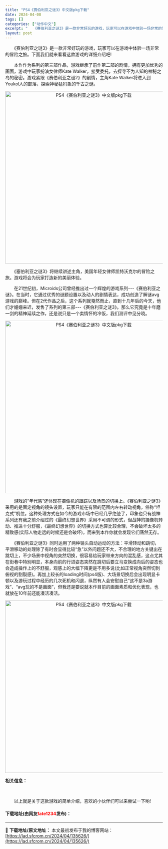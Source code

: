 ```yaml
---
title: "PS4《赛伯利亚之谜3》中文版pkg下载"
date: 2024-04-08
tags: []
categories: ["动作中文"]
excerpt: "　　《赛伯利亚之谜3》是一款非常好玩的游戏，玩家可以在游戏中体验一场非常的冒险之旅。下面我们就来看看这款游戏的详细介绍吧! 　　本作作为系列的第三部作品，游戏继承了前作第二部的剧情，拥有更加优秀的画面，游戏中玩家扮演女律师Kate Walker，接受委托，去探寻不为人知的神秘之岛的秘密。游戏紧跟《赛&hellip;"
layout: post
---
```


 <p>　　《赛伯利亚之谜3》是一款非常好玩的游戏，玩家可以在游戏中体验一场非常的冒险之旅。下面我们就来看看这款游戏的详细介绍吧!</p> <p>　　本作作为系列的第三部作品，游戏继承了前作第二部的剧情，拥有更加优秀的画面，游戏中玩家扮演女律师Kate Walker，接受委托，去探寻不为人知的神秘之岛的秘密。游戏紧跟《赛伯利亚之谜2》的剧情，主角Kate Walker将进入到Youkol人的部落，探索神秘猛犸象的千古之谜。</p> <p align="center"><img align="" border="0" src="https://lad.sfcrom.cn/wp-content/uploads/2024/04/20240408_661357bd69616.webp" width="550" alt="PS4《赛伯利亚之谜3》中文版pkg下载" /></p> <p>　　《塞伯利亚之谜3》将继续讲述主角，美国年轻女律师凯特沃克尔的冒险之旅。游戏将会为玩家打造新的美丽体验。</p> <p>　　在21世纪初，Microids公司曾经推出过一个辉煌的游戏系列---《赛伯利亚之谜》。在当时，它通过优秀的谜题设置以及动人的剧情表达，成功创造了解谜avg游戏的巅峰。但在2代作品之后，这个系列就戛然而止，直到十几年后的今天，他们才姗姗来迟，发售了系列的第三部---《赛伯利亚之谜3》。那么它究竟是十年磨一剑的精神延续之作，还是说只是一个卖情怀的冷饭，我们测评中见分晓。</p> <p align="center"><img align="" border="0" src="https://lad.sfcrom.cn/wp-content/uploads/2024/04/20240408_661357bdb43f9.webp" width="550" alt="PS4《赛伯利亚之谜3》中文版pkg下载" /></p> <p>　　游戏的&ldquo;年代感&rdquo;还体现在摄像机的跟踪以及场景的切换上。《赛伯利亚之谜3》采用的是固定视角的镜头设置，玩家只能在有限的范围内左右转动视角，俗称&ldquo;坦克式&rdquo;机位。这种处理方式在如今的游戏市场中已经几乎绝迹了，印象也只有战神系列还有我之前介绍过的《最终幻想世界》采用不可调的形式，但战神的摄像机转动、推进十分舒服，《最终幻想世界》的切换方式也算比较合理，不会破坏太多的精致感(实际人物走远的时候还是会破坏)，而来到本作你就会发现它们荡然无存。</p> <p>　　《赛伯利亚之谜3》同时运用了两种镜头自动运动的方法：平滑转动和跳切，平滑移动的处理除了有时会显得比较&ldquo;急&rdquo;以外问题还不大，不合理的地方关键出在跳切上，不少场景中视角的突然切换，很容易给玩家带来方向的混乱感，这点尤其在街巷中特别明显，本身向前的行进姿态突然在跳切后要立马变换成向后的姿态也会造成操作上的不舒服，观感上的大幅下降更是不用多说(比如正常视角突然切到俯视的割裂感)。再加上较长的loading时间(ps4版)、大场景切换后会出现明显卡顿以及游玩过程中经历的几次死机和闪退，纵然有人会安慰自己&ldquo;这不是3a游戏&rdquo;、&ldquo;avg玩的不是画面&rdquo;，但我还是要说就本作目前的画面素质和优化表现，也就放在10年前还能凑活凑活。</p> <p align="center"><img align="" border="0" src="https://lad.sfcrom.cn/wp-content/uploads/2024/04/20240408_661357be15371.webp" width="550" alt="PS4《赛伯利亚之谜3》中文版pkg下载" /></p> <p><strong>相关信息：</strong></p> <p>&nbsp;</p> <p>　　以上就是关于这款游戏的简单介绍，喜欢的小伙伴们可以来尝试一下哟!</p> <p><h4>下载地址(由网友<font color="red">fate1234</font>发布)：</h4></p> 

---
📖 **下载地址/原文地址：** 本文最初发布于我的博客网站：[https://lad.sfcrom.cn/2024/04/135626/](https://lad.sfcrom.cn/2024/04/135626/)
